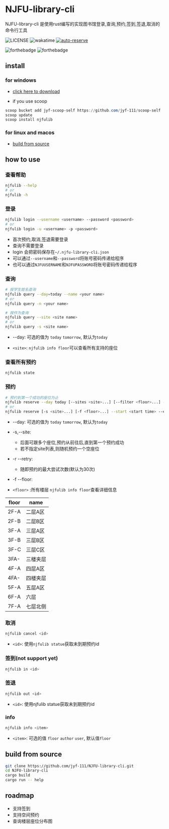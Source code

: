 # NJFU-library-cli

NJFU-library-cli 是使用rust编写的实现图书馆登录,查询,预约,签到,签退,取消的命令行工具

![LICENSE](https://img.shields.io/badge/LICENSE-MIT-yellow)
![wakatime](https://wakatime.com/badge/user/cfee0eb2-658b-4917-a1ed-9801e76b961f/project/896c2bad-d07b-4cfd-bf71-35a4cb5d13dc.svg)
[![auto-reserve](https://github.com/jyf-111/NJFU-library-cli/actions/workflows/auto-reserve.yml/badge.svg)](https://github.com/jyf-111/NJFU-library-cli/actions/workflows/auto-reserve.yml)

![forthebadge](https://forthebadge.com/images/badges/made-with-rust.svg)
![forthebadge](https://forthebadge.com/images/badges/built-with-love.svg)

## install

### for windows

- [click here to download](https://github.com/jyf-111/NJFU-library-cli/releases/)

- if you use scoop

```powershell
scoop bucket add jyf-scoop-self https://github.com/jyf-111/scoop-self
scoop update
scoop install njfulib
```

### for linux and macos

- [build from source](#build-from-source)

## how to use

### 查看帮助

```bash
njfulib --help
# or
njfulib -h
```

### 登录

```bash
njfulib login --username <username> --password <password>
# or
njfulib login -u <username> -p <password>
```

- 首次预约,取消,签退需要登录
- 查询不需要登录
- login 会把密码保存在`~/.njfu-library-cli.json`
- 可以通过`--username`和`--password`将账号密码传递给程序
- 也可以通过`NJFUUSERNAME`和`NJFUPASSWORD`将账号密码传递给程序

### 查询

```bash
# 按学生姓名查询
njfulib query --day=today --name <your name>
# or
njfulib query -n <your name>

# 按作为查询
njfulib query --site <site name>
# or
njfulib query -s <site name>
```

- --day:
可选的值为 `today` `tomorrow`, 默认为`today`

- `<site>`:
`njfulib info floor`可以查看所有支持的座位

### 查看所有预约

```bash
njfulib state
```

### 预约

```bash
# 预约到第一个成功的座位为止
njfulib reserve --day today [--sites <site>...] [--filter <floor>...] --start <start time> --end <end time> --retry 30
# or
njfulib reserve [-s <site>...] [-f <floor>...] --start <start time> --end <end time> -r 30
```

- --day:
可选的值为 `today` `tomorrow`, 默认为`today`

- -s,--site:
  - 后面可跟多个座位,预约从前往后,直到第一个预约成功
  - 若不指定site列表,则随机预约一个空座位

- -r --retry:
  - 随即预约的最大尝试次数(默认为30次)

- -f --floor:

- `<floor>` :所有楼层
`njfulib info floor`查看详细信息

|floor|   name  |
| --- |   ---   |
|2F-A | 二层A区 |
|2F-B | 二层B区 |
|3F-A | 三层A区 |
|3F-B | 三层B区 |
|3F-C | 三层C区 |
|3FA- | 三楼夹层|
|4F-A | 四层A区 |
|4FA- | 四楼夹层|
|5F-A | 五层A区 |
|6F-A | 六层    |
|7F-A | 七层北侧|


### 取消

```bash
njfulib cancel <id>

```

- `<id>`: 使用`njfulib statue`获取未到期预约id

### 签到(not support yet)

```bash
njfulib in <id>
```

### 签退

```bash
njfulib out <id>
```

- `<id>`: 使用njfulib statue获取未到期预约id

### info

```bash
njfulib info <item>
```

- `<item>`: 可选的值 `floor` `author` `user`, 默认值`floor`

## build from source

```bash
git clone https://github.com/jyf-111/NJFU-library-cli.git
cd NJFU-library-cli
cargo build
cargo run -- help
```

## roadmap

- 支持签到
- 支持空间预约
- 查询楼层座位分布图
